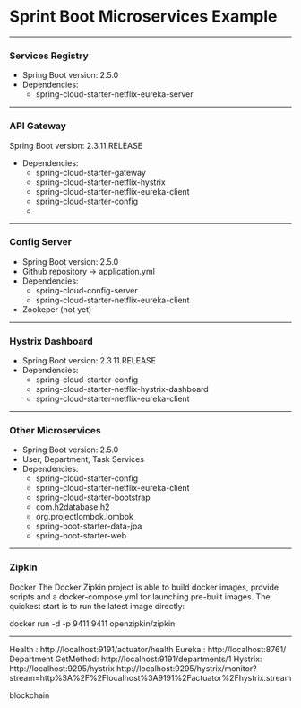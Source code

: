 # Sprint Boot Microservices Example



 
---
### Services Registry
- Spring Boot version: 2.5.0
- Dependencies:
  - spring-cloud-starter-netflix-eureka-server
---
### API Gateway
Spring Boot version: 2.3.11.RELEASE
- Dependencies:
  - spring-cloud-starter-gateway  
  - spring-cloud-starter-netflix-hystrix
  - spring-cloud-starter-netflix-eureka-client
  - spring-cloud-starter-config
  - 
---
### Config Server
- Spring Boot version: 2.5.0
- Github repository -> application.yml 
- Dependencies:
  - spring-cloud-config-server
  - spring-cloud-starter-netflix-eureka-client
- Zookeper (not yet)
---
### Hystrix Dashboard
- Spring Boot version: 2.3.11.RELEASE
- Dependencies:
  - spring-cloud-starter-config
  - spring-cloud-starter-netflix-hystrix-dashboard
  - spring-cloud-starter-netflix-eureka-client
---
### Other Microservices
- Spring Boot version: 2.5.0
- User, Department, Task Services
- Dependencies:
  - spring-cloud-starter-config
  - spring-cloud-starter-netflix-eureka-client
  - spring-cloud-starter-bootstrap
  - com.h2database.h2
  - org.projectlombok.lombok
  - spring-boot-starter-data-jpa
  - spring-boot-starter-web 
---


### Zipkin
Docker
The Docker Zipkin project is able to build docker images, provide scripts and a docker-compose.yml for launching pre-built images. The quickest start is to run the latest image directly:

docker run -d -p 9411:9411 openzipkin/zipkin
 
---

Health : http://localhost:9191/actuator/health
Eureka : http://localhost:8761/
Department GetMethod: http://localhost:9191/departments/1
Hystrix: http://localhost:9295/hystrix
http://localhost:9295/hystrix/monitor?stream=http%3A%2F%2Flocalhost%3A9191%2Factuator%2Fhystrix.stream



blockchain
